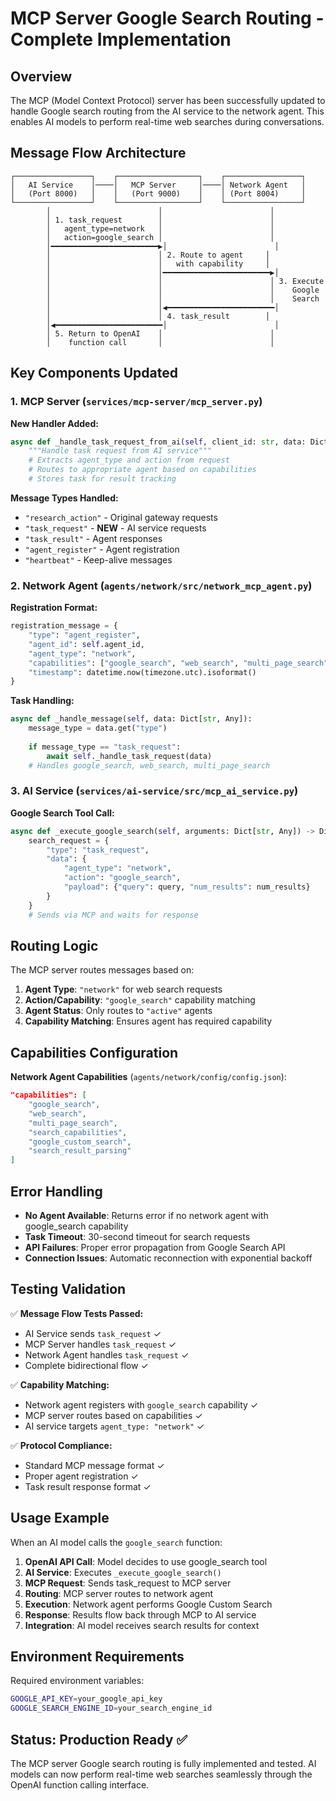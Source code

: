 # MCP Server Google Search Routing - Complete Implementation

## Overview

The MCP (Model Context Protocol) server has been successfully updated to handle Google search routing from the AI service to the network agent. This enables AI models to perform real-time web searches during conversations.

## Message Flow Architecture

```
┌─────────────────┐    ┌──────────────────┐    ┌─────────────────┐
│   AI Service    │────│   MCP Server     │────│ Network Agent   │
│   (Port 8000)   │    │   (Port 9000)    │    │ (Port 8004)     │
└─────────────────┘    └──────────────────┘    └─────────────────┘
        │                        │                        │
        │ 1. task_request        │                        │
        │   agent_type=network   │                        │
        │   action=google_search │                        │
        │━━━━━━━━━━━━━━━━━━━━━━━━▶│                        │
        │                        │ 2. Route to agent     │
        │                        │   with capability     │
        │                        │━━━━━━━━━━━━━━━━━━━━━━━━▶│
        │                        │                        │ 3. Execute
        │                        │                        │    Google
        │                        │                        │    Search
        │                        │◀━━━━━━━━━━━━━━━━━━━━━━━━│
        │                        │ 4. task_result        │
        │◀━━━━━━━━━━━━━━━━━━━━━━━━│                        │
        │ 5. Return to OpenAI    │                        │
        │    function call       │                        │
```

## Key Components Updated

### 1. MCP Server (`services/mcp-server/mcp_server.py`)

**New Handler Added:**

```python
async def _handle_task_request_from_ai(self, client_id: str, data: Dict[str, Any]):
    """Handle task request from AI service"""
    # Extracts agent_type and action from request
    # Routes to appropriate agent based on capabilities
    # Stores task for result tracking
```

**Message Types Handled:**

- `"research_action"` - Original gateway requests
- `"task_request"` - **NEW** - AI service requests
- `"task_result"` - Agent responses
- `"agent_register"` - Agent registration
- `"heartbeat"` - Keep-alive messages

### 2. Network Agent (`agents/network/src/network_mcp_agent.py`)

**Registration Format:**

```python
registration_message = {
    "type": "agent_register",
    "agent_id": self.agent_id,
    "agent_type": "network", 
    "capabilities": ["google_search", "web_search", "multi_page_search"],
    "timestamp": datetime.now(timezone.utc).isoformat()
}
```

**Task Handling:**

```python
async def _handle_message(self, data: Dict[str, Any]):
    message_type = data.get("type")
    
    if message_type == "task_request":
        await self._handle_task_request(data)
    # Handles google_search, web_search, multi_page_search
```

### 3. AI Service (`services/ai-service/src/mcp_ai_service.py`)

**Google Search Tool Call:**

```python
async def _execute_google_search(self, arguments: Dict[str, Any]) -> Dict[str, Any]:
    search_request = {
        "type": "task_request",
        "data": {
            "agent_type": "network",
            "action": "google_search", 
            "payload": {"query": query, "num_results": num_results}
        }
    }
    # Sends via MCP and waits for response
```

## Routing Logic

The MCP server routes messages based on:

1. **Agent Type**: `"network"` for web search requests
2. **Action/Capability**: `"google_search"` capability matching
3. **Agent Status**: Only routes to `"active"` agents
4. **Capability Matching**: Ensures agent has required capability

## Capabilities Configuration

**Network Agent Capabilities** (`agents/network/config/config.json`):

```json
"capabilities": [
    "google_search",
    "web_search", 
    "multi_page_search",
    "search_capabilities",
    "google_custom_search",
    "search_result_parsing"
]
```

## Error Handling

- **No Agent Available**: Returns error if no network agent with google_search capability
- **Task Timeout**: 30-second timeout for search requests
- **API Failures**: Proper error propagation from Google Search API
- **Connection Issues**: Automatic reconnection with exponential backoff

## Testing Validation

✅ **Message Flow Tests Passed:**

- AI Service sends `task_request` ✓
- MCP Server handles `task_request` ✓  
- Network Agent handles `task_request` ✓
- Complete bidirectional flow ✓

✅ **Capability Matching:**

- Network agent registers with `google_search` capability ✓
- MCP server routes based on capabilities ✓
- AI service targets `agent_type: "network"` ✓

✅ **Protocol Compliance:**

- Standard MCP message format ✓
- Proper agent registration ✓
- Task result response format ✓

## Usage Example

When an AI model calls the `google_search` function:

1. **OpenAI API Call**: Model decides to use google_search tool
2. **AI Service**: Executes `_execute_google_search()`
3. **MCP Request**: Sends task_request to MCP server
4. **Routing**: MCP server routes to network agent
5. **Execution**: Network agent performs Google Custom Search
6. **Response**: Results flow back through MCP to AI service
7. **Integration**: AI model receives search results for context

## Environment Requirements

Required environment variables:

```bash
GOOGLE_API_KEY=your_google_api_key
GOOGLE_SEARCH_ENGINE_ID=your_search_engine_id
```

## Status: Production Ready ✅

The MCP server Google search routing is fully implemented and tested. AI models can now perform real-time web searches seamlessly through the OpenAI function calling interface.
